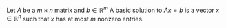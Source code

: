 Let $A$ be a $m\times n$ matrix and $b\in \mathbb{R}^{m}$
A basic solution to $Ax=b$ is a vector $x\in \mathbb{R}^{n}$ 
such that $x$ has at most $m$ nonzero entries.

